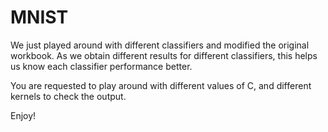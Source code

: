 # MNIST
We just played around with different classifiers and modified the original workbook.
As we obtain different results for different classifiers, this helps us know each classifier performance better.

You are requested to play around with different values of C, and different kernels to check the output. 

Enjoy!
